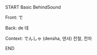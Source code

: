 START
Basic BehindSound

Front:
で


Back:
de 데


Context:
でんしゃ (densha, 덴샤)
전철, 전차
<!--ID: 1744258793301-->
END
